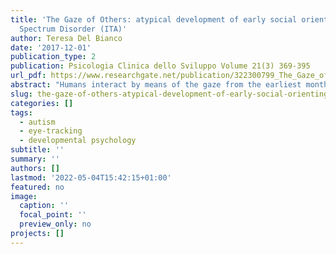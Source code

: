 ```yaml
---
title: 'The Gaze of Others: atypical development of early social orienting in Autism
  Spectrum Disorder (ITA)'
author: Teresa Del Bianco
date: '2017-12-01'
publication_type: 2
publication: Psicologia Clinica dello Sviluppo Volume 21(3) 369-395
url_pdf: https://www.researchgate.net/publication/322300799_The_Gaze_of_Others_Atypical_development_of_early_social_orienting_in_Autism_Spectrum_Disorder
abstract: "Humans interact by means of the gaze from the earliest months of life: an infant recognizes eye contact and tends to follow the gaze of others. These behaviours are essential to the early emergence of social orienting, whose investigation has contributed to unveil the mechanisms influencing typical and atypical development. In fact, social orienting is significantly and precociously altered in Autism Spectrum Disorder. Eye-tracking studies tested the hypothesis that gaze might play a role in atypical developmental patterns and pathogenesis. This review discusses the related hypotheses, in the light of the heterogeneity and partial inconsistency of the results. <br><br> Gli esseri umani interagiscono attraverso lo sguardo fin dai primi mesi di vita: i bambinipreferiscono il contatto oculare diretto e tendono a seguire la traiettoria dello sguardo altrui. Questidue comportamenti costituiscono forme precoci di orientamento sociale, il cui studio ha contribuitoad ampliare la conoscenza dei meccanismi che regolano lo sviluppo tipico e atipico. Infatti,l’orientamento sociale conosce alterazioni significative e precoci nel Disturbo dello SpettroAutistico. Osservazioni, realizzate grazie alla tecnica della registrazione delle traiettorie deimovimenti oculari (i.e. eye-tracking), hanno dato luogo a ipotesi sul ruolo dello sguardo neicambiamenti evolutivi e nell’insorgenza della patologia. Il lavoro presenta e discute varie ipotesiinterpretative, anche alla luce dell’eterogeneità e parziale contraddittorietà dei risultati."
slug: the-gaze-of-others-atypical-development-of-early-social-orienting-in-autism-spectrum-disorder-ita
categories: []
tags:
  - autism
  - eye-tracking
  - developmental psychology
subtitle: ''
summary: ''
authors: []
lastmod: '2022-05-04T15:42:15+01:00'
featured: no
image:
  caption: ''
  focal_point: ''
  preview_only: no
projects: []
---
```

